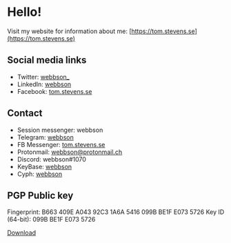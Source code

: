 # Hello!

Visit my website for information about me: [https://tom.stevens.se](https://tom.stevens.se)

## Social media links
- Twitter: [webbson_](https://twitter.com/webbson_)
- LinkedIn: [webbson](https://www.linkedin.com/in/webbson/)
- Facebook: [tom.stevens.se](https://www.facebook.com/tom.stevens.se)

## Contact
- Session messenger: webbson
- Telegram: [webbson](https://telegram.me/webbson)
- FB Messenger: [tom.stevens.se](https://m.me/tom.stevens.se)
- Protonmail: [webbson@protonmail.ch](mailto:webbson@protonmail.ch)
- Discord: webbson#1070
- KeyBase: [webbson](https://keybase.io/webbson)
- Cyph: [webbson](https://cyph.app/#profile/webbson)

## PGP Public key
Fingerprint:
B663 409E A043 92C3 1A6A 5416 099B BE1F E073 5726
Key ID (64-bit):
099B BE1F E073 5726

[Download](https://tom.stevens.se/B663-409E-A043-92C3-1A6A-5416-099B-BE1F-E073-5726.pub.asc)
